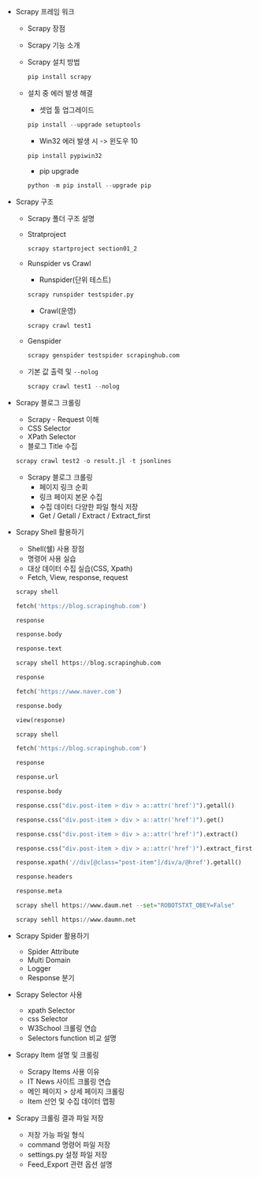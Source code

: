 * Scrapy 프레임 워크
  - Scrapy 장점
  - Scrapy 기능 소개
  - Scrapy 설치 방법
    
     ```python
    pip install scrapy
    ```
  
  - 설치 중 에러 발생 해결
    - 셋업 툴 업그레이드
    
    ```python
    pip install --upgrade setuptools
    ```
    
    - Win32 에러 발생 시 -> 윈도우 10
  
    ```python
    pip install pypiwin32
    ```

    - pip upgrade
  
    ```python
    python -m pip install --upgrade pip
    ```

* Scrapy 구조
  - Scrapy 폴더 구조 설명
  - Stratproject

    ```python
    scrapy startproject section01_2
    ```

  - Runspider vs Crawl
    - Runspider(단위 테스트)

    ```python
    scrapy runspider testspider.py
    ```

    - Crawl(운영)

    ```python
    scrapy crawl test1
    ```

  - Genspider

    ```python
    scrapy genspider testspider scrapinghub.com
    ```

  - 기본 값 출력 및 ```--nolog```
    ```python
    scrapy crawl test1 --nolog
    ```

* Scrapy 블로그 크롤링
  * Scrapy - Request 이해
  * CSS Selector
  * XPath Selector
  * 블로그 Title 수집

  ```python
  scrapy crawl test2 -o result.jl -t jsonlines
  ```

  * Scrapy 블로그 크롤링
    * 페이지 링크 순회
    * 링크 페이지 본문 수집
    * 수집 데이터 다양한 파일 형식 저장
    * Get / Getall / Extract / Extract_first

* Scrapy Shell 활용하기
  * Shell(쉘) 사용 장점
  * 명령어 사용 실습
  * 대상 데이터 수집 실습(CSS, Xpath)
  * Fetch, View, response, request

  ```python
  scrapy shell

  fetch('https://blog.scrapinghub.com')

  response

  response.body

  response.text
  ```

  ```python
  scrapy shell https://blog.scrapinghub.com
  
  response

  fetch('https://www.naver.com')
  
  response.body

  view(response)
  ```

  ```python
  scrapy shell
  
  fetch('https://blog.scrapinghub.com')

  response

  response.url

  response.body

  response.css("div.post-item > div > a::attr('href')").getall()

  response.css("div.post-item > div > a::attr('href')").get()

  response.css("div.post-item > div > a::attr('href')").extract()

  response.css("div.post-item > div > a::attr('href')").extract_first()

  response.xpath('//div[@class="post-item"]/div/a/@href').getall()

  response.headers

  response.meta
  ```

  ```python
  scrapy shell https://www.daum.net --set="ROBOTSTXT_OBEY=False"
  ```

  ```python
  scrapy sehll https://www.daumn.net
  ```

* Scrapy Spider 활용하기
  * Spider Attribute
  * Multi Domain
  * Logger
  * Response 분기

* Scrapy Selector 사용
  * xpath Selector
  * css Selector
  * W3School 크롤링 연습
  * Selectors function 비교 설명

* Scrapy Item 설명 및 크롤링
  * Scrapy Items 사용 이유
  * IT News 사이트 크롤링 연습
  * 메인 페이지 > 상세 페이지 크롤링
  * Item 선언 및 수집 데이터 맵핑

* Scrapy 크롤링 결과 파일 저장
  * 저장 가능 파일 형식
  * command 명령어 파일 저장
  * settings.py 설정 파일 저장
  * Feed_Export 관련 옵션 설명